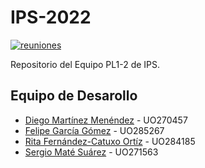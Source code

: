 # IPS-2022

[![reuniones](https://img.shields.io/badge/Work%20meeting-RedKanban-%23B32024?style=flat&logo=Redmine)](https://in2test.lsi.uniovi.es/redkanban/)

Repositorio del Equipo PL1-2 de IPS.

## Equipo de Desarollo

- [Diego Martínez Menéndez](https://github.com/diegomarty00) - UO270457
- [Felipe García Gómez](https://github.com/UO285267) - UO285267
- [Rita Fernández-Catuxo Ortíz](https://github.com/UO284185) - UO284185
- [Sergio Maté Suárez](https://github.com/SergiMS-exe) - UO271563
